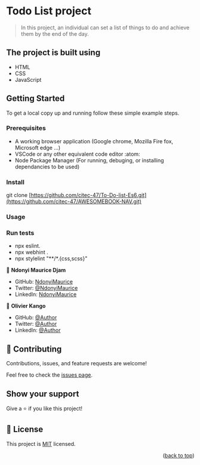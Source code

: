 
# Todo List project

>In this project, an individual can set a list of things to do and achieve them by the end of the day.


## The project is built using

- HTML
- CSS
- JavaScript 

## Getting Started

To get a local copy up and running follow these simple example steps.

### Prerequisites

- A working browser application (Google chrome, Mozilla Fire fox, Microsoft edge ...)
- VSCode or any other equivalent code editor :atom:
- Node Package Manager (For running, debuging, or installing dependancies to be used)

### Install
git clone [https://github.com/citec-47/To-Do-list-Es6.git](https://github.com/citec-47/AWESOMEBOOK-NAV.git)
### Usage

### Run tests
- npx eslint.
- npx webhint .
- npx stylelint "**/*.{css,scss}"

👤 **Ndonyi Maurice Djam**

- GitHub: [NdonyiMaurice](https://github.com/citec-47)
- Twitter: [@NdonyiMaurice](https://twitter.com/Ndonyi4)
- LinkedIn: [NdonyiMaurice](https://www.linkedin.com/in/ndonyi-maurice-b5b49b22b/)

👤 **Olivier Kango**

- GitHub: [@Author]()
- Twitter: [@Author]()
- LinkedIn: [@Author]()

## 🤝 Contributing

Contributions, issues, and feature requests are welcome!

Feel free to check the [issues page](https://github.com/citec-47/To-Do-list-Es6/issues).

## Show your support

Give a ⭐️ if you like this project!


## 📝 License

This project is [MIT](./LICENSE.md) licensed.
<p align="right">(<a href="#readme-top">back to top</a>)</p>

